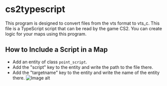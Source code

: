 # cs2typescript
 
This program is designed to convert files from the vts format to vts_c. This file is a TypeScript script that can be read by the game CS2. You can create logic for your maps using this program.

## How to Include a Script in a Map
- Add an entity of class `point_script`.
- Add the "script" key to the entity and write the path to the file there.
- Add the "targetname" key to the entity and write the name of the entity there.
![Image alt](https://imgur.com/a/roSrW4F.png)
